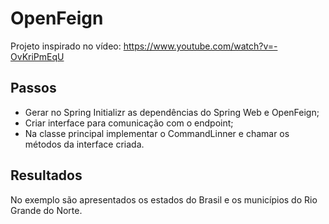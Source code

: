 # OpenFeign
Projeto inspirado no vídeo: https://www.youtube.com/watch?v=-OvKriPmEqU

## Passos
- Gerar no Spring Initializr as dependências do Spring Web e OpenFeign;
- Criar interface para comunicação com o endpoint;
- Na classe principal implementar o CommandLinner e chamar os métodos da interface criada.

## Resultados
No exemplo são apresentados os estados do Brasil e os municípios do Rio Grande do Norte.
